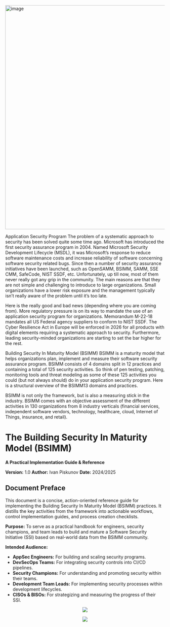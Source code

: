 
<img width="1536" height="706" alt="image" src="https://github.com/user-attachments/assets/443f820c-4127-4f98-9032-f94a4f9561e7" />

Application Security Program
The problem of a systematic approach to security has been solved quite some time ago. Microsoft has introduced the first security assurance program in 2004. Named Microsoft Security Development Lifecycle (MSDL), it was Microsoft’s response to reduce software maintenance costs and increase reliability of software concerning software security related bugs. Since then a number of security assurance initiatives have been launched, such as OpenSAMM, BSIMM, SAMM, SSE CMM, SafeCode, NIST SSDF, etc. Unfortunately, up till now, most of them never really got any grip in the community. The main reasons are that they are not simple and challenging to introduce to large organizations. Small organizations have a lower risk exposure and the management typically isn’t really aware of the problem until it’s too late.

Here is the really good and bad news (depending where you are coming from). More regulatory pressure is on its way to mandate the use of an application security program for organizations. Memorandum M-22-18 mandates all US Federal agency suppliers to conform to NIST SSDF. The Cyber Resilience Act in Europe will be enforced in 2026 for all products with digital elements requiring a systematic approach to security. Furthermore, leading security-minded organizations are starting to set the bar higher for the rest.

Building Security In Maturity Model (BSIMM)
BSIMM is a maturity model that helps organizations plan, implement and measure their software security assurance program. BSIMM consists of 4 domains split in 12 practices and containing a total of 125 security activities. So think of pen testing, patching, monitoring tools and threat modeling as some of these 125 activities you could (but not always should) do in your application security program. Here is a structural overview of the BSIMM13 domains and practices.


BSIMM is not only the framework, but is also a measuring stick in the industry. BSIMM comes with an objective assessment of the different activities in 130 organizations from 8 industry verticals (financial services, independent software vendors, technology, healthcare, cloud, Internet of Things, insurance, and retail).

# The Building Security In Maturity Model (BSIMM)
**A Practical Implementation Guide & Reference**

**Version:** 1.0
**Author:** Ivan Piskunov
**Date:** 2024/2025

## Document Preface

This document is a concise, action-oriented reference guide for implementing the Building Security In Maturity Model (BSIMM) practices. It distills the key activities from the framework into actionable workflows, control implementation guides, and process creation checklists.

**Purpose:** To serve as a practical handbook for engineers, security champions, and team leads to build and mature a Software Security Initiative (SSI) based on real-world data from the BSIMM community.

**Intended Audience:**
*   **AppSec Engineers:** For building and scaling security programs.
*   **DevSecOps Teams:** For integrating security controls into CI/CD pipelines.
*   **Security Champions:** For understanding and promoting security within their teams.
*   **Development Team Leads:** For implementing security processes within development lifecycles.
*   **CISOs & BISOs:** For strategizing and measuring the progress of their SSI.

   <p align="center">
  <img src="https://github.com/user-attachments/assets/5265401b-bbe2-4c33-a27e-6adc5e61b2a7" />
</p>

   <p align="center">
  <img src="https://github.com/user-attachments/assets/114e483a-6398-48ed-9cee-13befa789490" />
</p>



